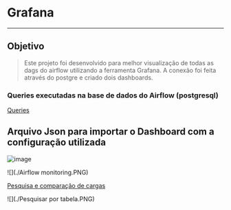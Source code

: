 # Grafana
----
## Objetivo

> Este projeto foi desenvolvido para melhor visualização de todas as dags do airflow utilizando a ferramenta Grafana. A conexão foi feita através do postgre e criado dois dashboards.

### Queries executadas na base de dados do Airflow (postgresql)

[Queries](<./Airflow_Grafana_Queries.sql>)


## Arquivo Json para importar o Dashboard com a configuração utilizada

![image](https://raw.githubusercontent.com/lopesdiego12/Grafana/blob/master/Airflow%20monitoring.PNG)

 ![](./Airflow monitoring.PNG)

[Pesquisa e comparação de cargas](<./Pesquisar por Tabela-1588283953620.json>)

 ![](./Pesquisar por tabela.PNG)
